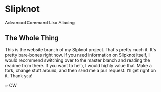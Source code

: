 # Slipknot
Advanced Command Line Aliasing

## The Whole Thing
This is the website branch of my Slpknot project. That's pretty much it. It's pretty bare-bones right now. If you need information on Slipknot itself, I would recommend switching over to the master branch and reading the readme from there. If you want to help, I would highly value that. Make a fork, change stuff around, and then send me a pull request. I'll get right on it. Thank you!

~ CW
